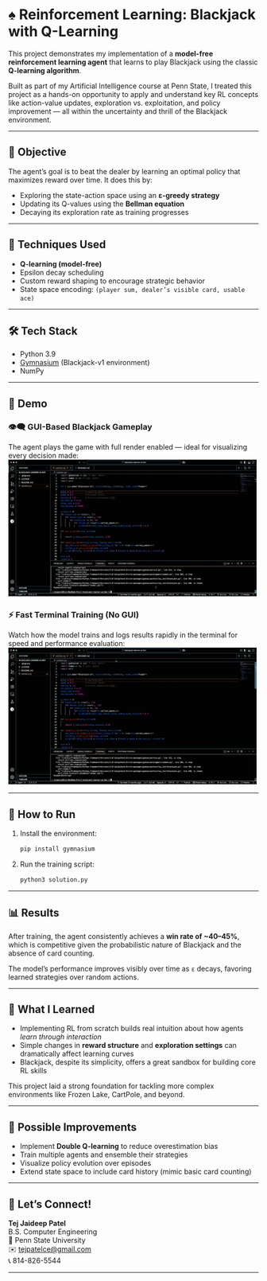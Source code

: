# ♠️ Reinforcement Learning: Blackjack with Q-Learning

This project demonstrates my implementation of a **model-free reinforcement learning agent** that learns to play Blackjack using the classic **Q-learning algorithm**.

Built as part of my Artificial Intelligence course at Penn State, I treated this project as a hands-on opportunity to apply and understand key RL concepts like action-value updates, exploration vs. exploitation, and policy improvement — all within the uncertainty and thrill of the Blackjack environment.

---

## 🎯 Objective

The agent’s goal is to beat the dealer by learning an optimal policy that maximizes reward over time. It does this by:

-   Exploring the state-action space using an **ε-greedy strategy**
-   Updating its Q-values using the **Bellman equation**
-   Decaying its exploration rate as training progresses

---

## 🧠 Techniques Used

-   **Q-learning (model-free)**
-   Epsilon decay scheduling
-   Custom reward shaping to encourage strategic behavior
-   State space encoding: `(player sum, dealer’s visible card, usable ace)`

---

## 🛠 Tech Stack

-   Python 3.9
-   [Gymnasium](https://gymnasium.farama.org/) (Blackjack-v1 environment)
-   NumPy

---

## 📸 Demo

### 👁️‍🗨️ GUI-Based Blackjack Gameplay

The agent plays the game with full render enabled — ideal for visualizing every decision made:
<img src="./blackjack_1.gif" width="500" title="Blackjack GUI Gameplay">

### ⚡ Fast Terminal Training (No GUI)

Watch how the model trains and logs results rapidly in the terminal for speed and performance evaluation:
<img src="./blackjack_2.gif" width="500" title="Blackjack Fast Mode CLI">

---

## 🚀 How to Run

1. Install the environment:

    ```bash
    pip install gymnasium
    ```

2. Run the training script:

    ```bash
    python3 solution.py
    ```

---

## 📊 Results

After training, the agent consistently achieves a **win rate of ~40–45%**, which is competitive given the probabilistic nature of Blackjack and the absence of card counting.

The model’s performance improves visibly over time as `ε` decays, favoring learned strategies over random actions.

---

## 💭 What I Learned

-   Implementing RL from scratch builds real intuition about how agents _learn through interaction_
-   Simple changes in **reward structure** and **exploration settings** can dramatically affect learning curves
-   Blackjack, despite its simplicity, offers a great sandbox for building core RL skills

This project laid a strong foundation for tackling more complex environments like Frozen Lake, CartPole, and beyond.

---

## 🧩 Possible Improvements

-   Implement **Double Q-learning** to reduce overestimation bias
-   Train multiple agents and ensemble their strategies
-   Visualize policy evolution over episodes
-   Extend state space to include card history (mimic basic card counting)

---

## 🧠 Let’s Connect!

**Tej Jaideep Patel**  
B.S. Computer Engineering  
📍 Penn State University  
✉️ tejpatelce@gmail.com  
📞 814-826-5544

---
